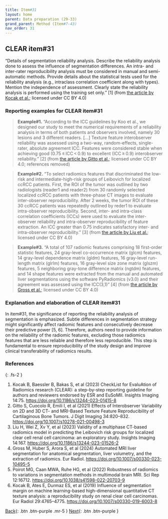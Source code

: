 ```yaml
---
title: Item#31
layout: home
parent: Data preparation (29-33)
grand_parent: Method (Item#7-43)
nav_order: 31
---
```


## CLEAR item#31


“Details of segmentation reliability analysis. Describe the reliability analysis done to assess the influence of segmentation differences. An intra- and inter-rater reproducibility analysis must be considered in manual and semi-automatic methods. Provide details about the statistical tests used for the reliability analysis (e.g., intraclass correlation coefficient along with types). Mention the independence of assessment. Clearly state the reliability analysis is performed using the training set only.”  [1] (from [the article by Kocak et al.](https://insightsimaging.springeropen.com/articles/10.1186/s13244-023-01415-8); licensed under CC BY 4.0)


### Reporting examples for CLEAR item#31

> **Example#1.** “According to the ICC guidelines by Koo et al., we designed our study to meet the numerical requirements of a reliability analysis in terms of both patients and observers involved, namely 30 lesions and 3 different readers. […] Texture feature interobserver reliability was assessed using a two-way, random-effects, single-rater, absolute agreement ICC. Features were considered stable when achieving good (0.75 ≤ ICC < 0.9) to excellent (ICC ≥ 0.9) interobserver reliability.” [2] (from [the article by Gitto et al.](https://doi.org/10.1007/s10278-021-00498-3); licensed under CC BY 4.0; references removed)

> **Example#2.** “To select radiomics features that discriminated the low-risk and intermediate-high-risk groups of Leibovich for localized ccRCC patients. First, the ROI of the tumor was outlined by two radiologists (reader1 and reader2) from 30 randomly selected localized ccRCC patients with three-phase CT images to evaluate inter-observer reproducibility. After 2 weeks, the tumor ROI of these 30 ccRCC patients was repeatedly outlined by reder1 to evaluate intra-observer reproducibility. Second, inter- and intra-class correlation coefficients (ICCs) were used to evaluate the inter-observer reliability and intra-observer reproducibility of feature extraction. An ICC greater than 0.75 indicates satisfactory inter- and intra-observer reproducibility.” [3] (from [the article by Liu et al.](https://doi.org/10.1186/s13244-023-01526-2); licensed under CC BY 4.0)

> **Example#3.** “A total of 107 radiomic features comprising 18 first-order statistic features, 24 gray-level co-occurrence matrix (glcm) features, 14 gray-level dependence matrix (gldm) features, 16 gray-level run-length matrix (glrlm) features, 16 gray-level size zone matrix (glszm) features, 5 neighboring gray-tone difference matrix (ngtdm) features, and 14 shape features were extracted from the manual and automated liver segmentations using the software PyRadiomics (v3.0) and their agreement was assessed using the ICC(3,1)” [4] (from [the article by Gross et al.](https://doi.org/10.1007/s00330-023-10495-5); licensed under CC BY 4.0)


### Explanation and elaboration of CLEAR item#31

In item#31, the significance of reporting the reliability analysis of segmentation is emphasized. Subtle differences in segmentation strategy might significantly affect radiomic features and consecutively decrease their predictive power [5, 6]. Therefore, authors need to provide information on the reliability of the radiomic features, excluding those radiomics features that are less reliable and therefore less reproducible. This step is fundamental to ensure reproducibility of the study design and improve clinical transferability of radiomics results.

### References

{: .fs-2 }

1. 	Kocak B, Baessler B, Bakas S, et al (2023) CheckList for EvaluAtion of Radiomics research (CLEAR): a step-by-step reporting guideline for authors and reviewers endorsed by ESR and EuSoMII. Insights Imaging 14:75. https://doi.org/10.1186/s13244-023-01415-8
2. 	Gitto S, Cuocolo R, Emili I, et al (2021) Effects of Interobserver Variability on 2D and 3D CT- and MRI-Based Texture Feature Reproducibility of Cartilaginous Bone Tumors. J Digit Imaging 34:820–832. https://doi.org/10.1007/s10278-021-00498-3
3. 	Liu H, Wei Z, Xv Y, et al (2023) Validity of a multiphase CT-based radiomics model in predicting the Leibovich risk groups for localized clear cell renal cell carcinoma: an exploratory study. Insights Imaging 14:167. https://doi.org/10.1186/s13244-023-01526-2
4. 	Gross M, Huber S, Arora S, et al (2024) Automated MRI liver segmentation for anatomical segmentation, liver volumetry, and the extraction of radiomics. Eur Radiol. https://doi.org/10.1007/s00330-023-10495-5
5. 	Poirot MG, Caan MWA, Ruhe HG, et al (2022) Robustness of radiomics to variations in segmentation methods in multimodal brain MRI. Sci Rep 12:16712. https://doi.org/10.1038/s41598-022-20703-9
6. 	Kocak B, Ates E, Durmaz ES, et al (2019) Influence of segmentation margin on machine learning-based high-dimensional quantitative CT texture analysis: a reproducibility study on renal clear cell carcinomas. Eur Radiol 29:4765–4775. https://doi.org/10.1007/s00330-019-6003-8





[Back](https://radiomic.github.io/CLEAR-E3/docs/Method%20(Item%207-43)/Data%20preparation%20(29-33)/Item30.html){: .btn .btn-purple .mr-5 }
[Next](https://radiomic.github.io/CLEAR-E3/docs/Method%20(Item%207-43)/Data%20preparation%20(29-33)/Item32.html){: .btn .btn-purple   }
